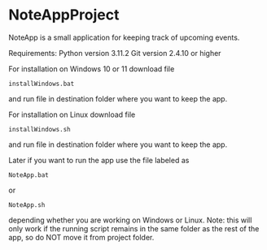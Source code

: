 # NoteAppProject
NoteApp is a small application for keeping track of upcoming events.

Requirements:
Python version 3.11.2
Git version 2.4.10 or higher

For installation on Windows 10 or 11 download file 
```
installWindows.bat
```
and run file in destination folder where you want to keep the app.

For installation on Linux download file 
```
installWindows.sh
```
and run file in destination folder where you want to keep the app.

Later if you want to run the app use the file labeled as 
```
NoteApp.bat
```
or
```
NoteApp.sh
```
depending whether you are working on Windows or Linux.
Note: this will only work if the running script remains in the same folder as the rest of the app, so do NOT move it from project folder.
